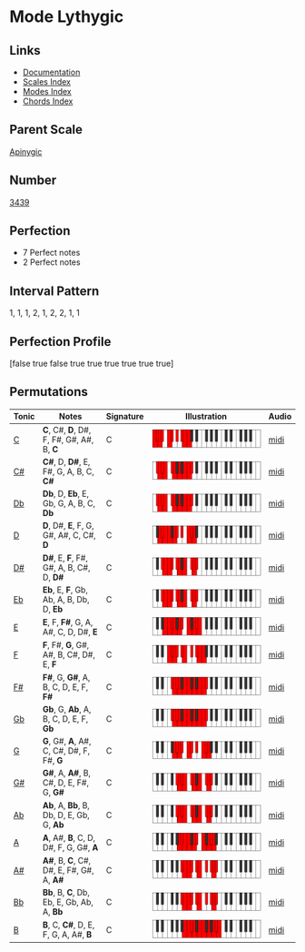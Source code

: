 # Mode Lythygic

## Links

- [Documentation](index.md)
- [Scales Index](Scales.md)
- [Modes Index](Modes.md)
- [Chords Index](Chords.md)

## Parent Scale

[Apinygic](ScaleApinygic.md)

## Number

[3439](https://ianring.com/musictheory/scales/3439)

## Perfection

- 7 Perfect notes
- 2 Perfect notes

## Interval Pattern

1, 1, 1, 2, 1, 2, 2, 1, 1

## Perfection Profile

[false true false true true true true true true]

## Permutations

| Tonic | Notes | Signature | Illustration | Audio |
|-------|-------|-----------|--------------|-------|
| [C](ModeCNaturalLythygic.md) | **C**, C#, **D**, D#, F, F#, G#, A#, B, **C** | C | ![CNaturalLythygic](ModeCNaturalLythygic.png) | [midi](https://github.com/edipermadi/music/blob/main/docs/ModeCNaturalLythygic.mid?raw=true) |
| [C#](ModeCSharpLythygic.md) | **C#**, D, **D#**, E, F#, G, A, B, C, **C#** | C | ![CSharpLythygic](ModeCSharpLythygic.png) | [midi](https://github.com/edipermadi/music/blob/main/docs/ModeCSharpLythygic.mid?raw=true) |
| [Db](ModeDFlatLythygic.md) | **Db**, D, **Eb**, E, Gb, G, A, B, C, **Db** | C | ![DFlatLythygic](ModeDFlatLythygic.png) | [midi](https://github.com/edipermadi/music/blob/main/docs/ModeDFlatLythygic.mid?raw=true) |
| [D](ModeDNaturalLythygic.md) | **D**, D#, **E**, F, G, G#, A#, C, C#, **D** | C | ![DNaturalLythygic](ModeDNaturalLythygic.png) | [midi](https://github.com/edipermadi/music/blob/main/docs/ModeDNaturalLythygic.mid?raw=true) |
| [D#](ModeDSharpLythygic.md) | **D#**, E, **F**, F#, G#, A, B, C#, D, **D#** | C | ![DSharpLythygic](ModeDSharpLythygic.png) | [midi](https://github.com/edipermadi/music/blob/main/docs/ModeDSharpLythygic.mid?raw=true) |
| [Eb](ModeEFlatLythygic.md) | **Eb**, E, **F**, Gb, Ab, A, B, Db, D, **Eb** | C | ![EFlatLythygic](ModeEFlatLythygic.png) | [midi](https://github.com/edipermadi/music/blob/main/docs/ModeEFlatLythygic.mid?raw=true) |
| [E](ModeENaturalLythygic.md) | **E**, F, **F#**, G, A, A#, C, D, D#, **E** | C | ![ENaturalLythygic](ModeENaturalLythygic.png) | [midi](https://github.com/edipermadi/music/blob/main/docs/ModeENaturalLythygic.mid?raw=true) |
| [F](ModeFNaturalLythygic.md) | **F**, F#, **G**, G#, A#, B, C#, D#, E, **F** | C | ![FNaturalLythygic](ModeFNaturalLythygic.png) | [midi](https://github.com/edipermadi/music/blob/main/docs/ModeFNaturalLythygic.mid?raw=true) |
| [F#](ModeFSharpLythygic.md) | **F#**, G, **G#**, A, B, C, D, E, F, **F#** | C | ![FSharpLythygic](ModeFSharpLythygic.png) | [midi](https://github.com/edipermadi/music/blob/main/docs/ModeFSharpLythygic.mid?raw=true) |
| [Gb](ModeGFlatLythygic.md) | **Gb**, G, **Ab**, A, B, C, D, E, F, **Gb** | C | ![GFlatLythygic](ModeGFlatLythygic.png) | [midi](https://github.com/edipermadi/music/blob/main/docs/ModeGFlatLythygic.mid?raw=true) |
| [G](ModeGNaturalLythygic.md) | **G**, G#, **A**, A#, C, C#, D#, F, F#, **G** | C | ![GNaturalLythygic](ModeGNaturalLythygic.png) | [midi](https://github.com/edipermadi/music/blob/main/docs/ModeGNaturalLythygic.mid?raw=true) |
| [G#](ModeGSharpLythygic.md) | **G#**, A, **A#**, B, C#, D, E, F#, G, **G#** | C | ![GSharpLythygic](ModeGSharpLythygic.png) | [midi](https://github.com/edipermadi/music/blob/main/docs/ModeGSharpLythygic.mid?raw=true) |
| [Ab](ModeAFlatLythygic.md) | **Ab**, A, **Bb**, B, Db, D, E, Gb, G, **Ab** | C | ![AFlatLythygic](ModeAFlatLythygic.png) | [midi](https://github.com/edipermadi/music/blob/main/docs/ModeAFlatLythygic.mid?raw=true) |
| [A](ModeANaturalLythygic.md) | **A**, A#, **B**, C, D, D#, F, G, G#, **A** | C | ![ANaturalLythygic](ModeANaturalLythygic.png) | [midi](https://github.com/edipermadi/music/blob/main/docs/ModeANaturalLythygic.mid?raw=true) |
| [A#](ModeASharpLythygic.md) | **A#**, B, **C**, C#, D#, E, F#, G#, A, **A#** | C | ![ASharpLythygic](ModeASharpLythygic.png) | [midi](https://github.com/edipermadi/music/blob/main/docs/ModeASharpLythygic.mid?raw=true) |
| [Bb](ModeBFlatLythygic.md) | **Bb**, B, **C**, Db, Eb, E, Gb, Ab, A, **Bb** | C | ![BFlatLythygic](ModeBFlatLythygic.png) | [midi](https://github.com/edipermadi/music/blob/main/docs/ModeBFlatLythygic.mid?raw=true) |
| [B](ModeBNaturalLythygic.md) | **B**, C, **C#**, D, E, F, G, A, A#, **B** | C | ![BNaturalLythygic](ModeBNaturalLythygic.png) | [midi](https://github.com/edipermadi/music/blob/main/docs/ModeBNaturalLythygic.mid?raw=true) |
